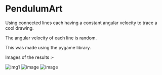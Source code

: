 # PendulumArt
Using connected lines each having a constant angular velocity to trace a cool drawing.

The angular velocity of each line is random.

This was made using the pygame library.

Images of the results :-

![img1](https://user-images.githubusercontent.com/73064360/119468223-dd786900-bd63-11eb-96f2-0018c0486933.png)
![image](https://user-images.githubusercontent.com/73064360/119468582-3811c500-bd64-11eb-896d-349eac21ab5c.png)
![image](https://user-images.githubusercontent.com/73064360/119469250-cb4afa80-bd64-11eb-91ba-abb6e7e8a04e.png)
